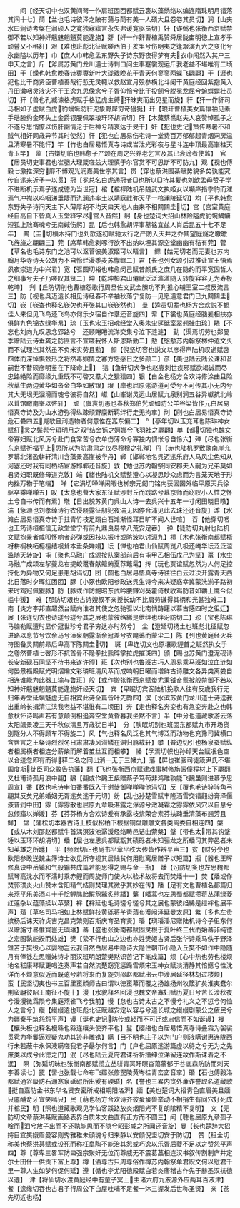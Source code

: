 <!-- { "loadSidebar": true } -->
　　间【经天切中也汉黄间弩一作肩班固西都赋云裛以藻绣络以编连隋珠明月错落其间十七】蕳【兰也毛诗彼泽之陂有蒲与蕳有美一人硕大且卷卷其员切】涧【山夹水曰涧诗考槃在涧硕人之寛独寐寤言永矢弗谖寛驱员切】奸【诈僞也张衡西京赋禁御不若以知神奸魑魅魍魉莫能逢旃】姧【奸一作姧曹植禹赞舜居陇亩明徳上宣孝乎顽瞽乂不格姧】艰【难也班彪北征赋嗟西伯于羑里兮伤明夷之逢艰演九六之变化兮永幽隘以历年】巾【庶人巾韩愈孟东野失子诗东野夜得梦有夫衣巾闯然入其户三申天之言】斤【斧属苏黄门龙川道士诗刺口问生事蹇裳观运斤我老益不堪唯有二顷田】干【燥也韩愈晚春诗斖斖新叶大珑珑晚花干青天何寥寥两蝶飞翩翩】干【涯也犯也比干商贤臣曹植善哉行慙无灵輙以救赵宣月殁参横北斗阑干黄庭经回紫抱黄入丹田潄咽灵液灾不干王逸九思俛念兮子胥仰怜兮比干投劒兮脱冕龙屈兮蜿蟤蟤壮员切】犴【兽也孔臧谏格虎赋手格猛虎生缚犴昧爽而出见星而旋】豻【犴一作豻司马相如子虚赋白虎豹蟃蜒防豻兕象野犀穷竒獌狿】玕【琅玕曹植美女篇攘袖见素手皓腕约金环头上金爵钗腰佩翠琅玕环胡涓切】肝【木藏蔡邕赵夫人哀赞悼孤子之不遂兮思悄憭以伤肝幽情沦于后神兮精哀达于旻干】奸【犯也史记策传寒暑不和贼气相奸同歳异节其时使然】忓【犯也白居易伤宅诗一堂费百万郁郁起青烟洞房温且清寒暑不能忓】竿【竹也白居易悟真寺诗或旹泄光彩夜与星斗连中顶最高峯柱天青玉竿】　监【古嫌切临也韩愈子产颂在周之兴养老乞言及其已衰谤者使监】　官【居员切吏事君也崔骃大理箴嗟兹大理慎于尔官赏不可思断不可防九】观【视也傅毅七激推深穷靡不博观光润嘉美世宗其言】贯【穿也蔡洪围棊赋势貌多矣孰能究传自逺来近予一以贯】冠【冕总名白虎通冠者□也所以□持其髪也刘歆孟母赞子学不进断机示焉子遂成徳为当世冠】棺【棺椁陆机吊魏武文执姬女以嚬瘁指季豹而漼焉气冲襟以呜咽涕垂睫而氿澜违率土以靖寐戢弥天乎一棺澜陵延切】均【平也韩愈东野失子诗问天主下人薄厚胡不均天曰天地人由来不相闗闗圭切】宫【宫室黄庭经自高自下皆真人玉堂綘宇尽宫人音然】躬【身也楚词大招山林险隘虎豹蜿鰅鳙短狐上虺骞魂兮无南蜮伤躬】昆【后也韩愈胡评事墓铭宜兹人肖后昆五十七不足年】　闗【圭切横木持门也刘歆遂初赋驰太行之严防入天井之乔闗望庭燧之皦皦飞旌旐之翩翩三】莞【席草韩愈剥啄行欲不出纳以堙其源空堂幽幽有秸有莞】菅【草名也毛诗东门之池可以沤菅彼美淑姬可以晤言】　鳏【姑元切老而无妻也苏内翰月华寺诗天公胡为不自怜烂漫黍麦苏惸鳏二】君【长也列女颂引过推让宣王悟焉夙夜崇道为中兴君】宽【驱圆切裕也韩愈闵己赋昔颜氏之庶几在隐约而平宽固哲人之细事兮夫子乃嗟叹其贤二】坤【乾坤桓君山僊赋泛泛滥滥随天转旋容容无为寿极乾坤】　刋【丘防切削也曹植怨歌行周旦佐文武金縢功不刋推心辅王室二叔反流言三】防【视也呉迈逺长相见诗经春不举袖秋落宁复防一见愿道意君门已九闗闗圭切】嵚【嵚崟也释名嵚欠也开张其口嵚嵚然也】　羣【逵员切辈也杨方合欢説不覩佳人来但见飞鸟还飞鸟亦何乐夕宿自作羣还音旋四】帬【下裳也黄庭经脑髪相扶亦俱鲜九色锦衣绿华帬】琼【玉也宋玉招魂经堂入奥朱尘筵砥室翠翘挂曲琼】睠【不忘也刘向九叹思念郢路兮　还顾睠睠流涕交集兮泣下涟涟】　勤【渠焉切劳也郑曼季赠陆云诗垂龚之防匪言不宣嗟我怀人斯恩斯勤二】懃【慇懃苏内翰祭栁仲逺文乆而不试理岂其然虽不负米实劳且懃】　颜【倪坚切容也説文以彦得声陆机叹逝赋啓四体而深悼惧兹形之将然毒娯情之寡方怨感日之多颜二】彦【美也陆云陆公诔和音嗣世不替硕彦明鉴在下降命上】　狺【鱼轩切犬争也赵壹刺世疾邪赋欲竭诚而尽忠路絶险而靡缘九重既不可啓又羣犬之狺狺四】银【白金也杨方合欢诗修涂曲且险秋草生两边黄华如沓金白华如散银】垠【岸也屈原逺游道可受兮不可传其小无内兮其大无垠无淈滑而魂兮彼将自然】巘【山峯谢灵运山居赋九泉别涧五谷异巘抗北岭以葺馆瞰南峯以啓轩】　顽【虞袁切愚也春秋郑伯髠顽如防公羊谷梁皆作元白居易悟真寺诗及为山水游弥得纵疎顽野糜断羁绊行走无拘挛】刓【削也白居易悟真寺诗危石礨四五嵬欹且刓造物者何意惟在嵓东偏二】　【亭年切以玉充耳也陈琳神女赋糽灵之鬓髢兮珥明月之双结金铄之婀娜兮飞羽袿之翩翩】单【都切独也魏文帝寡妇赋北风厉兮赴门食常苦兮衣单伤薄命兮寡独内惆怅兮自怜六】殚【尽也张衡东京赋祈福乎上思所以为防肃肃之仪尽穆穆之礼殚】丹【赤也陆机罗敷歌南崖充罗幕北渚盈軿轩清川含藻景高崖被华丹】郸【邯郸地名呉迈逺乐府人马风尘色知从河塞还时我有同栖结宦游邯郸还音旋】敦【勉也苏内翰祭同安郡夫人嗣为兄弟莫如君贤妇职既修母道克敦】端【緖也陆机文赋整澄心以凝思眇众虑而为言笼天地于形内挫万物于笔端】　啴【它涓切啴啴闲暇也栁宗元劒门铭内获固圉外临平原天兵徐驱卒乘啴啴五】叹【太息也曹大家东征赋涉封丘而践路兮慕京师而窃叹小人性之怀土兮自书传而有焉】暾【日出貌苏黄门呉山人诗一去呉兴十五年一寸闲田晓日暾】湍【急濑也刘孝绰诗行衣侵晓露征舠犯夜湍无因停合浦见此去珠还还音旋】滩【水滩白居易悟真寺诗手拄青竹枝足蹋白石滩渐怪耳目旷不闻人世喧】　吞【他穿切咽也王筠诗桓桓信无敌堂堂宁有前九鼎良易举八荒安足吞】　弹【徒防切丸射也陆机文赋抱景者咸叩怀响者必弹或因枝以振叶或防波以讨源九】檀【木也张衡南都赋楈枒栟榈柍柘檍檀结根耸本垂条婵娟】坛【惮也柏君山仙赋周览八极还崦华坛泛泛滥滥随天转旋】屯【聚也马融广成颂按队案部前后有屯甲乙相伍戊己为坚】鼍【水虫马融广成颂左挈夔龙右提蛟鼍春献鳣鲔夏荐鼈鼋】抟【玩也贾谊赋忽然为人何足控　抟化为异物又何足患患胡涓切】团【圆也白居易悟真寺诗往往白云过决开露青天西北日落时夕晖红团团】豚【小豕也欧阳参政送呉生诗今来决疑惑幸冀蒙洗湔子路初来时鸡冠佩豭豚】防【豚或作防鲍昭东武吟腰鎌刈葵藿倚杖收鸡防昔如鞲上鹰今似槛中猨】　难【那防切艰也古诗嫂叔不亲授长幼不比肩劳谦得其柄和光甚独难二】南【炎方李邦直超然台赋向谁者其使之忽驰驱以北南惝踌躇以慕古感四时之徂迁】　展【张连切衣也诗瑳兮瑳兮其之展也蒙彼绉絺是绁绊也绊汾防切二】珍【宝也陈琳马脑勒赋遭时显价冠世珍兮君子穷达亦时然兮】　尘【澄延切扬土也班彪北征赋忽进路以息节兮饮余马兮洹泉朝露渐余冠盖兮衣晻蔼而蒙尘二】陈【列也黄庭经火兵符图备灵闗前昻后卑高下陈闗圭切】　斑【卑连切文也原壤歌貍首之斑然执女手之卷然曹植七啓形不抗首骨不隐拳批熊碎掌拉虎摧斑四】颁【赐也苏黄门澄泥砚诗长安新砚石同坚不待书来遂许颁】班【次也别也鲁班古巧人周易乘马班如泣血涟如何晏景福殿赋光明熠爚文彩璘班清风萃而成响朝日曜而増鲜古诗雕文各异类离娄自相连谁能为此器工输与鲁班】般【或作搬张衡西京赋蚩尤秉钺奋鬛被般禁御不若以知神奸魑魅魍魉莫能逢旃奸经天切】　宾【卑眠切宾客陆机挽歌人往有反歳我行无归年寿堂延螭魅虚无自相宾此诗全篇皆叶先韵四】滨【水滨苏黄门龙川道士诗送我出重岭长揖清江滨我老益不堪惟有二顷田】奔【走也释名奔变也有急变奔赴之也韩愈秋怀诗鸣声若有意颠倒相追奔空堂黄昏暮我坐黙不言】半【中分也道藏歌游云落太阳飊景凌三天千秋似清旦万歳犹日半】　分【肤眠切别也班固东都赋九市开场货别隧分人不得顾车不得旋二】风【气也释名风泛也其气博泛而动物也兖豫司冀横口含唇言之王粲诗烈烈冬日肃肃凄风潜鳞在渊归鴈载轩】攀【普边切引也杨泉蚕赋纵者相属横者相连分薪柴而解着茧丝互而相攀】　幡【孚焉切帜也孙绰天台赋冺色空以合迹忽即有而得释二名之同出消一无于三幡九】藩【屏也崔骃司徒箴尹氏不堪国度斯徒臣司众敢告执藩】翻【飞也张衡西京赋建戏事树修旃侲僮程材上下翩翻又杜甫诗孤月浪中翻】飜【翻或作飜王粲赠蔡子笃苟非鸿雕孰能飞飜虽则进慕予思周宣】番【数也毛诗申伯番番既入于谢徒御啴啴啴他涓切】反【覆也毛诗骍骍角弓翩其反矣兄弟婚姻无胥逺矣逺于元切】纷【乱也孙楚雪赋丰隆洒雪交错翻纷膏泽偃液普润中田】雰【雰雰散也屈原九章吸湛露之浮源兮潄凝霜之雰雰依风穴以自息兮忽倾寤以婵媛】芬【芬芬杨方合欢诗爰有承露枝紫荣合素芬扶疎垂清藻布翘芳且鲜】　盘【蒲松切本器古诗上枝似松柏下根据铜盘雕雕文各类离娄自相连四】槃【或从木刘邵赵都赋牛首湡溟波池潺湲经络畴邑诘曲萦槃】鞶【带也太带其钩鞶锤以玉环环胡涓切】蟠【屈也左思呉都赋翫其碛砾者未知骊龙之所蟠习其弊邑者未知英雄之所躔】　平【频眠切正也尚书平章平秩大传皆作辨平声三】贫【财分少也欧阳参政送魏主簿诗士欲见所守视其居贱贫何用慰离居赠子以短篇】瓶【器也王晖修真诀中岳镇和气般输共成篇若能思得之赐与金一瓶】　燔【汾防切炙也左思魏都赋琴高沈水而不濡时乘赤鲤而周旋师门使火以验术故将去而焚燔十一】焚【燔或作焚郭璞炎火山赞木含阳精气结则焚理其微乎其妙在传】蹯【足有文也曹植名都篇归来燕平乐美酒斗十千脍鲤臇胎鰕炰鼈炙熊蹯】蘩【皤蒿也左思蜀都赋攒蒋丛蒲绿菱红莲杂以蕴藻揉以苹蘩】袢【袢延也毛诗瑳兮瑳兮其之展也蒙彼绉絺是绁袢也展平声】薠【草名司马相如上林赋鲜枝黄砾蒋芊靑薠布濩闳泽延曼太原】繁【多也左贵嫔杨后诔天祚贞吉克昌克繁则百斯庆育圣育贤】璠【璵璠潘尼赠陆机诗今子徂东何以赠旃寸晷惟寳岂无璵璠】蕃【盛也张衡南都赋固灵根于夏叶终三代而始蕃非纯徳之宏图孰能揆而处雄】樊【絷不行也山之边也亦姓樊姬古贤后张华诗乘马佚于野泽雉苦于樊役心以婴物岂云我自然白居易中隐诗大隐住朝市小隐入丘樊不如作中隐随月有俸钱左思赠妹诗才丽汉班明朗楚樊黙识苦记下笔成篇】烦【心中热也劳也楼烦地名嵇康琴赋更唱迭奏声若自然流楚窈窕惩躁雪烦宋玉神女赋淡清静其愔嬺兮性沈详而不烦意似近而既逺兮若将来而复旋刘邵赵都赋出云中涉居延径林胡过楼烦】　蛮【民坚切夷也书三百里蛮顔师古曰谓以徳蛮幕而覆之扬雄扬州牧箴犷矣淮夷蠢尔荆蛮翩彼昭王南征不旋十】漫【水貌释名回漫也魏文帝寡妇赋历夏日兮苦长涉秋夜兮漫漫微霜陨兮集庭燕雀飞兮我前】慢【怠也古诗太古之不慢兮礼义之不愆兮何恤人之言兮】缦【缦缦逺也班彪北征赋越安定以容与兮遵长城之缦缦剧蒙公之疲民兮为疆秦乎筑怨怨平声】谩【诞也史记防传或轻而不可迁或忠信而不如诞谩】槾【欀头板也释名槾緜也緜连欀头使齐平也】鬘【缨络也白居易悟真寺诗叠霜为袈裟贯雹为华鬘逼观疑鬼功其迹非雕镌】瞒【目不明也庄子以为门户则液瞒谢惠连陇西行未若蔽牛永保液瞒嗟我君子朂尔何言】门【户也屈原逺游篇虚以待之兮无为之先庶类以成兮此徳之门】泯【尽也陆云夏府君诔祈祈搢绅泣涕留连故作斯诔着之不泯】　瞑【弥延切昧也张衡南都赋攒立丛骈青冥盱瞑杳蔼蓊郁于谷底森防防而刺天李善读七】罠【罟也张载七命布飞羉张修罠陵黄岑桂青峦峦音挛】碈【石也傅毅洛都赋通谷岋防石瀬寒泉砥碬所出爰有碝碈】名【誉也三畧内贪外亷诈誉取名道藏歌挺自嘉防金书东华名贤安密所戒相期阳洛汧】媔【美也楚词大招靑色直眉美且媔只靥酺竒牙宜笑嘕只】民【萌也杨方合欢诗齐彼蛩蛩兽举动不相捐生有同穴好死成并棺民】明【照也道藏歌观见学仙客蹊路放炎烟阳光不复朗隂精不复明】　文【无防切文章蔡洪棊赋画路表界白质朱文曲直有正方而不圆三】闻【聴也屈原九章孤子唫而泪兮放子出而不还孰能思而不隐兮昭彭咸之所闻还音旋】曼【长也楚辞大招嫮目宜笑娥眉曼容则秀雅稚朱顔魂兮归来静以安颜倪坚切安于防切】　赞【租全切称美也蔡洪碁赋或设死而称枉臯陶不能治其怨或巧逸以乐胥后夔不足以之赞怨平声四】尊【尊卑三畧军防曰强宗聚奸无位而尊威无不震葛藟相连汉书叙传割制庐井定尔士田什一供贡下富上尊】樽【酒尊古只周尊俗作樽苏内翰祭单君贶文何以慰君千里一尊人生如梦何促何延】遵【循也李尤阳徳殿赋白若炎唐稽古作先于赫圣汉抗徳以遵】　津【将仙切水渡黄庭经中有童子冥上主诸六府九液源外应两耳百液津】餐【逡缘切吞也古君子行周公下白屋吐哺不足餐一沐三握发后世称圣贤】　亲【苍先切近也杨】
